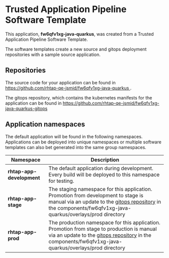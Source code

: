 # Trusted Application Pipeline Software Template

This application, **fw6qfv1xg-java-quarkus**, was created from a Trusted Application Pipeline Software Template.

The software templates create a new source and gitops deployment repositories with a sample source application. 

## Repositories

The source code for your application can be found in [https://github.com/rhtap-qe-jsmid/fw6qfv1xg-java-quarkus ](https://github.com/rhtap-qe-jsmid/fw6qfv1xg-java-quarkus ).
 
The gitops repository, which contains the kubernetes manifests for the application can be found in 
[https://github.com/rhtap-qe-jsmid/fw6qfv1xg-java-quarkus-gitops ](https://github.com/rhtap-qe-jsmid/fw6qfv1xg-java-quarkus-gitops ) 

## Application namespaces 

The default application will be found in the following namespaces. Applications can be deployed into unique namespaces or multiple software templates can also bet generated into the same group namespaces.  

|  Namespace   |  Description   |  
| -------- | -------- |   
| **rhtap-app-development** | The default application during development. Every build will be deployed to this namespace for testing. | 
| **rhtap-app-stage** | The staging namespace for this application. Promotion from development to stage is manual via an update to the [gitops repository](https://github.com/rhtap-qe-jsmid/fw6qfv1xg-java-quarkus-gitops ) in the components/fw6qfv1xg-java-quarkus/overlays/prod directory |  
| **rhtap-app-prod** | The production namespace for this application. Promotion from stage to production is manual via an update to the [gitops repository](https://github.com/rhtap-qe-jsmid/fw6qfv1xg-java-quarkus-gitops ) in the components/fw6qfv1xg-java-quarkus/overlays/prod directory | 